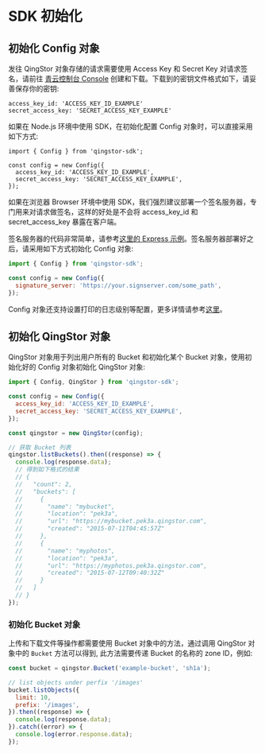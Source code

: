 # SDK 初始化

## 初始化 Config 对象

发往 QingStor 对象存储的请求需要使用 Access Key 和 Secret Key 对请求签名，请前往 [青云控制台 Console](https://console.qingcloud.com/access_keys/) 创建和下载。下载到的密钥文件格式如下，请妥善保存你的密钥:

```
access_key_id: 'ACCESS_KEY_ID_EXAMPLE'
secret_access_key: 'SECRET_ACCESS_KEY_EXAMPLE'
```

如果在 Node.js 环境中使用 SDK，在初始化配置 Config 对象时，可以直接采用如下方式:

```
import { Config } from 'qingstor-sdk';

const config = new Config({
  access_key_id: 'ACCESS_KEY_ID_EXAMPLE',
  secret_access_key: 'SECRET_ACCESS_KEY_EXAMPLE',
});
```

如果在浏览器 Browser 环境中使用 SDK，我们强烈建议部署一个签名服务器，专门用来对请求做签名，这样的好处是不会将 access_key_id 和 secret_access_key 暴露在客户端。

签名服务器的代码非常简单，请参考[这里的 Express 示例](./examples/signaure_server.js)。签名服务器部署好之后，请采用如下方式初始化 Config 对象:

```javascript
import { Config } from 'qingstor-sdk';

const config = new Config({
  signature_server: 'https://your.signserver.com/some_path',
});
```

Config 对象还支持设置打印的日志级别等配置，更多详情请参考[这里](../advanced_configuration-zh-cn.md)。

## 初始化 QingStor 对象

QingStor 对象用于列出用户所有的 Bucket 和初始化某个 Bucket 对象，使用初始化好的 Config 对象初始化 QingStor 对象:

```javascript
import { Config, QingStor } from 'qingstor-sdk';

const config = new Config({
  access_key_id: 'ACCESS_KEY_ID_EXAMPLE',
  secret_access_key: 'SECRET_ACCESS_KEY_EXAMPLE',
});

const qingstor = new QingStor(config);

// 获取 Bucket 列表
qingstor.listBuckets().then((response) => {
  console.log(response.data);
  // 得到如下格式的结果
  // {
  //   "count": 2,
  //   "buckets": [
  //     {
  //       "name": "mybucket",
  //       "location": "pek3a",
  //       "url": "https://mybucket.pek3a.qingstor.com",
  //       "created": "2015-07-11T04:45:57Z"
  //     },
  //     {
  //       "name": "myphotos",
  //       "location": "pek3a",
  //       "url": "https://myphotos.pek3a.qingstor.com",
  //       "created": "2015-07-12T09:40:32Z"
  //     }
  //   ]
  // }
});
```

### 初始化 Bucket 对象

上传和下载文件等操作都需要使用 Bucket 对象中的方法，通过调用 QingStor 对象中的 `Bucket` 方法可以得到, 此方法需要传递 Bucket 的名称的 zone ID，例如:

```javascript
const bucket = qingstor.Bucket('example-bucket', 'sh1a');

// list objects under perfix '/images'
bucket.listObjects({
  limit: 10,
  prefix: '/images',
}).then((response) => {
  console.log(response.data);
}).catch((error) => {
  console.log(error.response.data);
});
```
